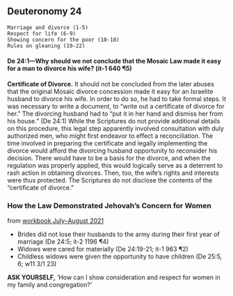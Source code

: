 ## Deuteronomy 24

```
Marriage and divorce (1-5)
Respect for life (6-9)
Showing concern for the poor (10-18)
Rules on gleaning (19-22)
```

#### De 24:1​—Why should we not conclude that the Mosaic Law made it easy for a man to divorce his wife? (it-1 640 ¶5)

**Certificate of Divorce.** It should not be concluded from the later abuses that the original Mosaic divorce concession made it easy for an Israelite husband to divorce his wife. In order to do so, he had to take formal steps. It was necessary to write a document, to “write out a certificate of divorce for her.” The divorcing husband had to “put it in her hand and dismiss her from his house.” (De 24:1) While the Scriptures do not provide additional details on this procedure, this legal step apparently involved consultation with duly authorized men, who might first endeavor to effect a reconciliation. The time involved in preparing the certificate and legally implementing the divorce would afford the divorcing husband opportunity to reconsider his decision. There would have to be a basis for the divorce, and when the regulation was properly applied, this would logically serve as a deterrent to rash action in obtaining divorces. Then, too, the wife’s rights and interests were thus protected. The Scriptures do not disclose the contents of the “certificate of divorce.”

### How the Law Demonstrated Jehovah’s Concern for Women

from [workbook July–August 2021](https://www.jw.org/en/library/jw-meeting-workbook/july-august-2021-mwb/Life-and-Ministry-Meeting-Schedule-for-August-9-15-2021/How-the-Law-Demonstrated-Jehovahs-Concern-for-Women/)

- Brides did not lose their husbands to the army during their first year of marriage (De 24:5; it-2 1196 ¶4)
- Widows were cared for materially (De 24:19-21; it-1 963 ¶2)
- Childless widows were given the opportunity to have children (De 25:5, 6; w11 3/1 23)

**ASK YOURSELF,** ‘How can I show consideration and respect for women in my family and congregation?’
